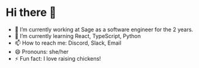 # Hi there 👋

- 🔭 I’m currently working at Sage as a software engineer for the 2 years. 
- 🌱 I’m currently learning React, TypeScript, Python
- 📫 How to reach me: Discord, Slack, Email
- 😄 Pronouns: she/her
- ⚡ Fun fact: I love raising chickens!

